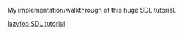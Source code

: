 My implementation/walkthrough of this huge SDL tutorial.

[lazyfoo SDL tutorial](http://lazyfoo.net/tutorials/SDL/01_hello_SDL/index.php)
